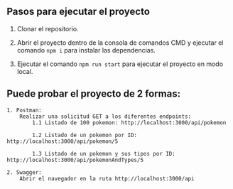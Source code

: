 ## Pasos para ejecutar el proyecto

1. Clonar el repositorio.

2. Abrir el proyecto dentro de la consola de comandos CMD y ejecutar el comando `npm i` para instalar las dependencias.

3. Ejecutar el comando `npm run start` para ejecutar el proyecto en modo local.

## Puede probar el proyecto de 2 formas:

    1. Postman:
    	Realizar una solicitud GET a los diferentes endpoints:
    		1.1 Listado de 100 pokemon: http://localhost:3000/api/pokemon

    		1.2 Listado de un pokemon por ID: http://localhost:3000/api/pokemon/5

    		1.3 Listado de un pokemon y sus tipos por ID: http://localhost:3000/api/pokemonAndTypes/5

    2. Swagger:
    	Abrir el navegador en la ruta http://localhost:3000/api

